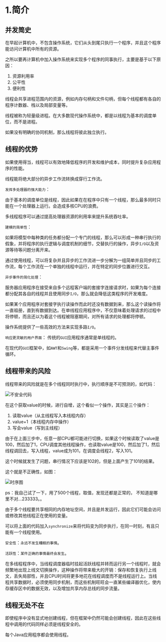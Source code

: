 # 1.简介
## 并发简史
在早起计算机中，不包含操作系统，它们从头到尾只执行一个程序，并且这个程序能访问计算机中所有的资源。

之所以要再计算机中加入操作系统来实现多个程序的同事执行，主要是基于以下原因：
1. 资源利用率
2. 公平性
3. 便利性

线程会共享进程范围内的资源，例如内存句柄和文件句柄，但每个线程都有各自的程序计数器、栈以及局部变量等。

线程被称为轻量级进程。在大多数现代操作系统中，都是以线程为基本的调度单位，而不是进程。

如果没有明确的协同机制，那么线程将彼此独立执行。

## 线程的优势
如果使用得当，线程可以有效地降低程序的开发和维护成本，同时提升复杂应用程序的性能。

线程能将绝大部分的异步工作流转换成穿行工作流。

`发挥多处理器的强大能力`：

由于基本的调度单位是线程，因此如果在在程序中只有一个线程，那么最多同时只能在一个处理器上运行。会造成多核CPU的浪费。

多线程程序可以通过提高处理器资源的利用率来提升系统吞吐率。

`建模的简单性`：

如果将模型中每种类的任务都分配一个专门的线程，那么可以形成一种串行执行的假象，并将程序的执行逻辑与调度机制的细节，交替执行的操作，异步`I/O`以及资源等待等问题分离开来。

通过使用线程，可以将复杂并且异步的工作流进一步分解为一组简单并且同步的工作流，每个工作流在一个单独的线程中运行，并在特定的同步位置进行交互。

`异步事件的简化处理`：

服务器应用程序在接受来自多个远程客户端的套接字连接请求时，如果为每个连接都分配其各自的线程并且使用同步`I/O`，那么就会降低这类程序的开发难度。

如果某个应用程序对套接字执行读操作而此时还没有数据到来，那么这个读操作将一直祖册，直到有数据到达。在单线程应用程序中，不仅意味着处理请求的过程中将停顿，而且还以为着这个线程被阻塞期间，对所有请求的处理都将停顿。


操作系统提供了一些高效的方法来实现多路`I/O`。

`响应更灵敏的用户界面`：
传统的`GUI`应用程序通常是单线程的。

在现代的`GUI`框架中，如`AWT`和`Swing`等，都是采用一个事件分发线程来代替主事件循环。

## 线程带来的风险

线程带来的风险就是在多个线程同时执行中，执行顺序是不可预测的，如代码：

![不安全代码](https://tvax1.sinaimg.cn/large/005VwC5mly1g82gvyu36fj30he07m0u2.jpg)

在这个获取value的时候，进行自增，这个看似一个操作，其实是三个操作：
1. 读取value（从主线程写入本线程内存）
2. value+1（本线程内存中操作）
3. 写会value（写到主线程）

由于在上面三步中，任意一部CPU都可能进行切换，如果这个时候读取了value是100，然后加了1，CPU调度其他线程操作，也读取value是100，然后加了1，然后线程调回去，写入线程，value成为101，在调度会线程2，写入101。

这个时候就发生了问题，串行情况下应该是102的，但是上面产生了101的结果。

这个就是不正确性，如图：

![时序图](https://tva1.sinaimg.cn/large/005VwC5mly1g82h5i7rapj311x0et13w.jpg)

ps：我自己试了一下，用了500个线程，取值，发现还都是正常的， 不知道是哪里不对...233333。。

由于多个线程要共享相同的内存地址空间，并且是并发运行，因此它们可能会访问或修改其他线程正在使用的变量。

可以将上面的代码加入`synchronize`来将代码变为同步执行，在同一时刻，有且只能有一个线程使用。


`安全性`：`永远不发生糟糕的事情`。

`活跃性`：`某件正确的事情最终会发生`。

在多线程程序中，当线程调度器临时挂起活跃线程并转而运行另一个线程时，就会频繁地出现上线文切换操作，这种操作将带来极大的开销：保存和恢复执行上线文，丢失局部性，并且CPU时间将更多地花在线程调度而不是线程运行上。当线程共享数据时，必须使用同步机制，而这些机制旺旺会一直某些编译器优化，使内存缓存区中的数据无效，以及增加共享内存总线的同步流量。

## 线程无处不在
即使程序中没有显式地创建线程，但在框架中仍然可能会创建线程，因此在这些线程中调用的代码同样必须是线程安全的。

每个Java应用程序都会使用线程。
